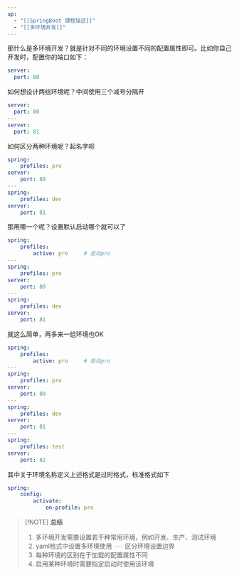 ```yaml
---
up:
  - "[[SpringBoot 課程描述]]"
  - "[[多环境开发]]"
---
```

那什么是多环境开发？就是针对不同的环境设置不同的配置属性即可。比如你自己开发时，配置你的端口如下：

```yaml
server:
  port: 80
```

​如何想设计两组环境呢？中间使用三个减号分隔开

```yaml
server:
  port: 80
---
server:
  port: 81
```

​如何区分两种环境呢？起名字呗

```yaml
spring:
	profiles: pro
server:
	port: 80
---
spring:
	profiles: dev
server:
	port: 81
```

​那用哪一个呢？设置默认启动哪个就可以了

```yaml
spring:
	profiles:
		active: pro		# 启动pro
---
spring:
	profiles: pro
server:
	port: 80
---
spring:
	profiles: dev
server:
	port: 81
```

​就这么简单，再多来一组环境也OK

```yaml
spring:
	profiles:
		active: pro		# 启动pro
---
spring:
	profiles: pro
server:
	port: 80
---
spring:
	profiles: dev
server:
	port: 81
---
spring:
	profiles: test
server:
	port: 82
```

​其中关于环境名称定义上述格式是过时格式，标准格式如下

```yaml
spring:
	config:
    	activate:
        	on-profile: pro
```

> [!NOTE] **总结**
> 
> 1. 多环境开发需要设置若干种常用环境，例如开发、生产、测试环境
> 2. yaml格式中设置多环境使用 `---` 区分环境设置边界
> 3. 每种环境的区别在于加载的配置属性不同
> 4. 启用某种环境时需要指定启动时使用该环境
